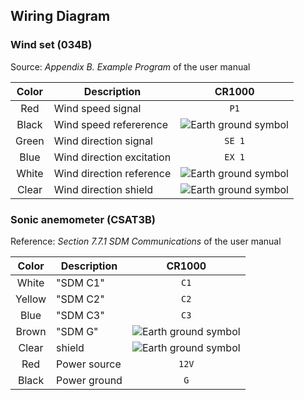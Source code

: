 ## Wiring Diagram

### Wind set (034B)

Source: *Appendix B. Example Program* of the user manual

| Color | Description               | CR1000 |
|:-----:|---------------------------|:------:|
| Red   | Wind speed signal         | `P1`   |
| Black | Wind speed refererence    | ![Earth ground symbol](https://upload.wikimedia.org/wikipedia/commons/9/91/Earth_Ground.svg) |
| Green | Wind direction signal     | `SE 1` |
| Blue  | Wind direction excitation | `EX 1` |
| White | Wind direction reference  | ![Earth ground symbol](https://upload.wikimedia.org/wikipedia/commons/9/91/Earth_Ground.svg) |
| Clear | Wind direction shield     | ![Earth ground symbol](https://upload.wikimedia.org/wikipedia/commons/9/91/Earth_Ground.svg) |


### Sonic anemometer (CSAT3B)

Reference: *Section 7.7.1 SDM Communications* of the user manual

| Color  | Description  | CR1000 |
|:------:|--------------|:------:|
| White  | "SDM C1"     | `C1`   |
| Yellow | "SDM C2"     | `C2`   |
| Blue   | "SDM C3"     | `C3`   |
| Brown  | "SDM G"      | ![Earth ground symbol](https://upload.wikimedia.org/wikipedia/commons/9/91/Earth_Ground.svg) |
| Clear  | shield       | ![Earth ground symbol](https://upload.wikimedia.org/wikipedia/commons/9/91/Earth_Ground.svg) |
| Red    | Power source | `12V`  |
| Black  | Power ground | `G`    |

